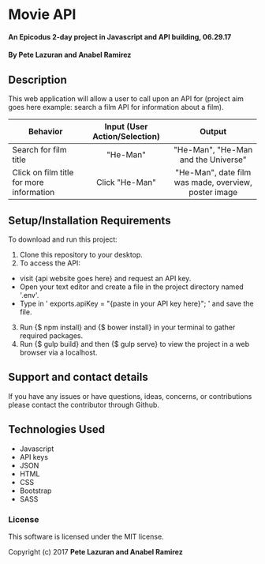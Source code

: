 # Movie API

#### An Epicodus 2-day project in Javascript and API building, 06.29.17

#### **By Pete Lazuran and Anabel Ramirez**

## Description

This web application will allow a user to call upon an API for (project aim goes here example: search a film API for information about a film).

|Behavior| Input (User Action/Selection) |Output|
|---|:---:|:---:|
|Search for film title |"He-Man"|"He-Man", "He-Man and the Universe" |
|Click on film title for more information |Click "He-Man"|"He-Man", date film was made, overview, poster image |

## Setup/Installation Requirements

To download and run this project:
1. Clone this repository to your desktop.
2. To access the API:
  * visit {api website goes here} and request an API key.
  * Open your text editor and create a file in the project directory named '.env'.
  * Type in ' exports.apiKey = "{paste in your API key here}"; ' and save the file.
3. Run {$ npm install} and {$ bower install} in your terminal to gather required packages.
4. Run {$ gulp build} and then {$ gulp serve} to view the project in a web browser via a localhost.

## Support and contact details

If you have any issues or have questions, ideas, concerns, or contributions please contact the contributor through Github.

## Technologies Used

* Javascript
* API keys
* JSON
* HTML
* CSS
* Bootstrap
* SASS

### License
This software is licensed under the MIT license.

Copyright (c) 2017 **Pete Lazuran and Anabel Ramirez**
